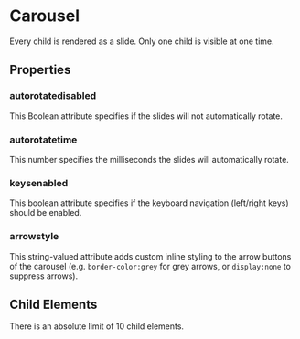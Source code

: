 # Carousel

Every child is rendered as a slide. Only one child is visible at one time.

## Properties

### autorotatedisabled

This Boolean attribute specifies if the slides will not automatically rotate.

### autorotatetime

This number specifies the milliseconds the slides will automatically rotate.

### keysenabled

This boolean attribute specifies if the keyboard navigation (left/right keys) should be enabled.

### arrowstyle

This string-valued attribute adds custom inline styling to the arrow buttons of the carousel
(e.g. `border-color:grey` for grey arrows, or `display:none` to suppress arrows).

## Child Elements

There is an absolute limit of 10 child elements.
